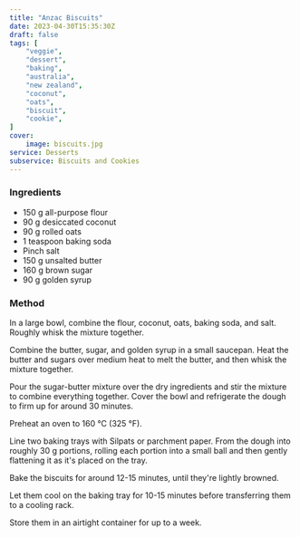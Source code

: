 ```yaml
---
title: "Anzac Biscuits"
date: 2023-04-30T15:35:30Z
draft: false
tags: [
    "veggie",
    "dessert",
    "baking",
    "australia",
    "new zealand",
    "coconut",
    "oats",
    "biscuit",
    "cookie",
]
cover:
    image: biscuits.jpg
service: Desserts
subservice: Biscuits and Cookies
---
```


### Ingredients

* 150 g all-purpose flour
* 90 g desiccated coconut
* 90 g rolled oats
* 1 teaspoon baking soda
* Pinch salt
* 150 g unsalted butter
* 160 g brown sugar
* 90 g golden syrup

### Method

In a large bowl, combine the flour, coconut, oats, baking soda, and salt. Roughly whisk the mixture together.

Combine the butter, sugar, and golden syrup in a small saucepan. Heat the butter and sugars over medium heat to melt the butter, and then whisk the mixture together.

Pour the sugar-butter mixture over the dry ingredients and stir the mixture to combine everything together. Cover the bowl and refrigerate the dough to firm up for around 30 minutes.

Preheat an oven to 160 °C (325 °F).

Line two baking trays with Silpats or parchment paper. From the dough into roughly 30 g portions, rolling each portion into a small ball and then gently flattening it as it's placed on the tray.

Bake the biscuits for around 12-15 minutes, until they're lightly browned.

Let them cool on the baking tray for 10-15 minutes before transferring them to a cooling rack.

Store them in an airtight container for up to a week.
